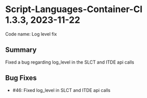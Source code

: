 # Script-Languages-Container-CI 1.3.3, 2023-11-22

Code name: Log level fix

## Summary

Fixed a bug regarding log_level in the SLCT and ITDE api calls

## Bug Fixes

 - #46: Fixed log_level in SLCT and ITDE api calls
 